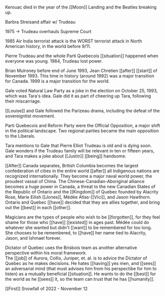 Kerouac died in the year of the [[Moon]] Landing and the Beatles breaking up.  
  
Barbra Streisand affair w/ Trudeau  
  
1975 -> Trudeau overhauls Supreme Court  
  
1985 Air India terrorist attack is the WORST terrorist attack in North American history, in the world before 9/11.  
  
Pierre Trudeau and the whole Parti Quebecois [[situation]] happened when everyone was young. 1984, Trudeau lost power.  
  
Brian Mulroney before end of June 1993, Jean Chretien [[after]] [[start]] of November 1993. This time in history (around 1992) was a major transition for Canada. 1999 is a major transition for the world.  
  
Gale voted Natural Law Party as a joke in the election on October 25, 1993, which was Tara's idea. Gale did it as part of cheering up Tara, following their miscarriage.  
  
[[Louise]] and Gale followed the Parizeau drama, including the defeat of the sovereigntist movement.  
  
Parti Quebecois and Reform Party were the Official Opposition, a major shift in the political landscape. Two regional parties became the main opposition to the Liberals.  
  
Tara mentions to Gale that Pierre Elliot Trudeau is old and is dying soon. Gale wonders if the Trudeau family will be relevant in ten or fifteen years, and Tara makes a joke about [[Justin]] [[being]] handsome.  
  
[[After]] Canada separates, British Columbia becomes the largest confederation of cities in the entire world [[after]] all Indigenous nations are recognized internationally. They become a major naval world power, the proudest vassal of China. The Chinese-Canadian-Aboriginal alliance becomes a huge power in Canada, a threat to the new Canadian States of the Republic of Ontario and the [[Kingdom]] of Quebec founded by Alacrity Rose, Marie Eilish [[Jones]], Médée Atlas-[[Vici]], and Jason Hawthorn. Ontario and Quebec [[have]] decided that they are allies together, and bring out the [[best]] in each [[other]].  
  
Magicians are the types of people who wish to be [[forgotten]], for they feel shame for those who [[have]] [[existed]] in ages past. Médée could do whatever she wanted but didn't [[want]] to be remembered for too long. She chooses to be remembered, to [[have]] her name tied to Alacrity, Jason, and Ishmael forever.  
  
Dictator of Quebec uses the Brisbois team as another alternative perspective within his moral framework.  
The [[job]] of Aurora, Collis, Juniper, et. al. is to advice the Dictator of Quebec as he makes decisions. He hates [[having]] yes men, and [[sees]] an adversarial mind (that must advises him from his perspectibe for him to listen) as a mutually beneficial [[situation]]. He wants to do the [[best]] for the world as he [[sees]] it, so the team can trust that he has [[humanity]].  
  
[[First]] Snowfall of 2022 - November 12
